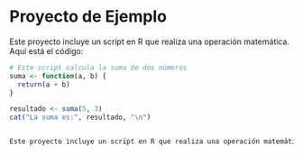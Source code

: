 # Proyecto de Ejemplo

Este proyecto incluye un script en R que realiza una operación matemática. Aquí está el código:

```r
# Este script calcula la suma de dos números
suma <- function(a, b) {
  return(a + b)
}

resultado <- suma(5, 3)
cat("La suma es:", resultado, "\n")


Este proyecto incluye un script en R que realiza una operación matemática. Aquí está el código:
